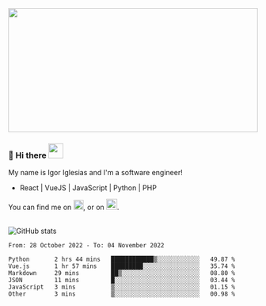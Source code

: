 <img src="https://c.tenor.com/KjVxfRrrncUAAAAd/matrix.gif" width="100%" height="250px">

### 🔭 Hi there <img src="https://raw.githubusercontent.com/MartinHeinz/MartinHeinz/master/wave.gif" width="30px">


My name is Igor Iglesias and I'm a software engineer!
<br>

<ul>
  <li> React | VueJS | JavaScript | Python | PHP </li>
</ul>
You can find me on <a href="https://twitter.com/IgorIglesias5"><img src="https://i.imgur.com/JLLlB5S.png" width="20px"></a>, or on <a href="https://www.linkedin.com/in/igor-iglesias-62478428/"><img src="https://i.imgur.com/PXyIkWx.png" width="22px"></a>.

<br>
<br>

![GitHub stats](https://github-readme-stats.vercel.app/api?username=igoiglesias&show_icons=true&count_private=true&theme=chartreuse-dark&hide_title=true)

<!--START_SECTION:waka-->

```text
From: 28 October 2022 - To: 04 November 2022

Python       2 hrs 44 mins   ████████████▒░░░░░░░░░░░░   49.87 %
Vue.js       1 hr 57 mins    █████████░░░░░░░░░░░░░░░░   35.74 %
Markdown     29 mins         ██▒░░░░░░░░░░░░░░░░░░░░░░   08.80 %
JSON         11 mins         █░░░░░░░░░░░░░░░░░░░░░░░░   03.44 %
JavaScript   3 mins          ▒░░░░░░░░░░░░░░░░░░░░░░░░   01.15 %
Other        3 mins          ▒░░░░░░░░░░░░░░░░░░░░░░░░   00.98 %
```

<!--END_SECTION:waka-->
